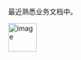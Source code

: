 最近熟悉业务文档中。

<img width="58" alt="image" src="https://github.com/user-attachments/assets/ae0dec15-1500-48be-b597-4cc00ddc6f5d" />
